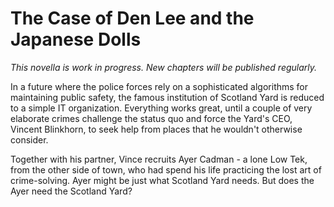# The Case of Den Lee and the Japanese Dolls

*This novella is work in progress. New chapters will be published regularly.*

In a future where the police forces rely on a sophisticated algorithms for maintaining public safety, the famous institution of Scotland Yard is reduced to a simple IT organization. Everything works great, until a couple of very elaborate crimes challenge the status quo and force the Yard's CEO, Vincent Blinkhorn, to seek help from places that he wouldn't otherwise consider.

Together with his partner, Vince recruits Ayer Cadman - a lone Low Tek, from the other side of town, who had spend his life practicing the lost art of crime-solving. Ayer might be just what Scotland Yard needs. But does the Ayer need the Scotland Yard?


